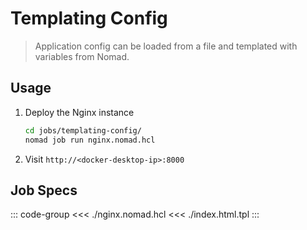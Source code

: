 # Templating Config

> Application config can be loaded from a file and templated with variables from Nomad.

## Usage

1. Deploy the Nginx instance

    ```bash
    cd jobs/templating-config/
    nomad job run nginx.nomad.hcl
    ```

2. Visit `http://<docker-desktop-ip>:8000`

## Job Specs

::: code-group
<<< ./nginx.nomad.hcl
<<< ./index.html.tpl
:::
